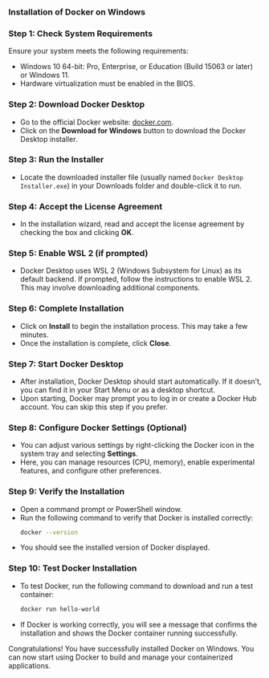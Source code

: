 ### Installation of Docker on Windows

### Step 1: Check System Requirements
Ensure your system meets the following requirements:
- Windows 10 64-bit: Pro, Enterprise, or Education (Build 15063 or later) or Windows 11.
- Hardware virtualization must be enabled in the BIOS.

### Step 2: Download Docker Desktop
- Go to the official Docker website: [docker.com](https://www.docker.com/products/docker-desktop).
- Click on the **Download for Windows** button to download the Docker Desktop installer.

### Step 3: Run the Installer
- Locate the downloaded installer file (usually named `Docker Desktop Installer.exe`) in your Downloads folder and double-click it to run.

### Step 4: Accept the License Agreement
- In the installation wizard, read and accept the license agreement by checking the box and clicking **OK**.

### Step 5: Enable WSL 2 (if prompted)
- Docker Desktop uses WSL 2 (Windows Subsystem for Linux) as its default backend. If prompted, follow the instructions to enable WSL 2. This may involve downloading additional components.

### Step 6: Complete Installation
- Click on **Install** to begin the installation process. This may take a few minutes.
- Once the installation is complete, click **Close**.

### Step 7: Start Docker Desktop
- After installation, Docker Desktop should start automatically. If it doesn’t, you can find it in your Start Menu or as a desktop shortcut.
- Upon starting, Docker may prompt you to log in or create a Docker Hub account. You can skip this step if you prefer.

### Step 8: Configure Docker Settings (Optional)
- You can adjust various settings by right-clicking the Docker icon in the system tray and selecting **Settings**.
- Here, you can manage resources (CPU, memory), enable experimental features, and configure other preferences.

### Step 9: Verify the Installation
- Open a command prompt or PowerShell window.
- Run the following command to verify that Docker is installed correctly:
  ```bash
  docker --version
  ```
- You should see the installed version of Docker displayed.

### Step 10: Test Docker Installation
- To test Docker, run the following command to download and run a test container:
  ```bash
  docker run hello-world
  ```
- If Docker is working correctly, you will see a message that confirms the installation and shows the Docker container running successfully.

Congratulations! You have successfully installed Docker on Windows. You can now start using Docker to build and manage your containerized applications.
